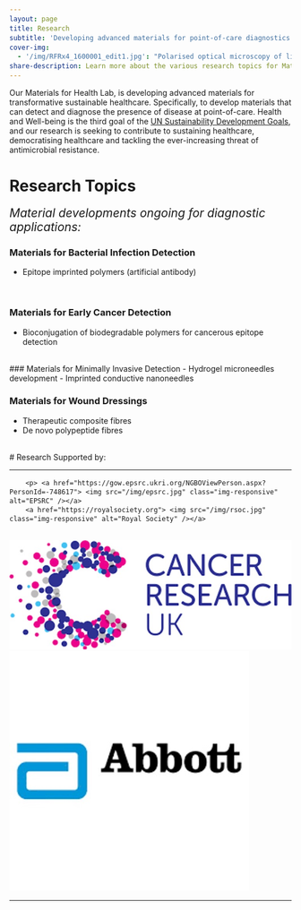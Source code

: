 ```yaml
---
layout: page
title: Research
subtitle: 'Developing advanced materials for point-of-care diagnostics for transformative healthcare technologies'
cover-img:
  - '/img/RFRx4_1600001_edit1.jpg': "Polarised optical microscopy of liquid crystalline polypeptides"
share-description: Learn more about the various research topics for Materials for Health in Dr Hannah Leese's lab!
---
```


Our Materials for Health Lab, is developing advanced materials for transformative sustainable healthcare. 
Specifically, to develop materials that can detect and diagnose the presence of disease at point-of-care. 
Health and Well-being is the third goal of the [UN Sustainability Development Goals](https://sustainabledevelopment.un.org/sdg3), and our research is 
seeking to contribute to sustaining healthcare, democratising healthcare and tackling the ever-increasing threat of antimicrobial resistance.


# Research Topics

<span style="font-size:1.5em">_Material developments ongoing for diagnostic applications:_</span>


### Materials for Bacterial Infection Detection
- Epitope imprinted polymers (artificial antibody)

<!-- 
<div class="container">
<div class="row">&nbsp;</div>
	

<div class="row">
	<div class="col-md-6"><a class="thumb" href="#">
		<img src="/img/MIP.jpg" class="img-responsive" alt="MIP Schematic" /></a>
	</div>
	<div class="col-md-6">
		<p> 
		- Epitope imprinted polymers (artificial antibody)
	 </p>
	</div>
</div>

<br>

</div>
 -->


<br>


### Materials for Early Cancer Detection 
-	Bioconjugation of biodegradable polymers for cancerous epitope detection

<br>
### Materials for Minimally Invasive Detection
-	Hydrogel microneedles development
-	Imprinted conductive nanoneedles

<br>

### Materials for Wound Dressings
-	Therapeutic composite fibres
-	De novo polypeptide fibres 

<br>
# Research Supported by:

<hr>

<div class="row">

<div class="col-md-12">

		<p> <a href="https://gow.epsrc.ukri.org/NGBOViewPerson.aspx?PersonId=-748617"> <img src="/img/epsrc.jpg" class="img-responsive" alt="EPSRC" /></a> 
		<a href="https://royalsociety.org"> <img src="/img/rsoc.jpg" class="img-responsive" alt="Royal Society" /></a> 
<div class="col-md-4">
<br>
 <a href="https://www.cancerresearchuk.org"> <img src="/img/cruk.jpg" class="img-responsive" alt="Cancer Research UK" /></a>  
 <div class="col-md-14">
 <a href="https://www.abbott.co.uk/for-professionals/diabetes-care.html"> <img src="/img/abbott.jpg" class="img-responsive" alt="Abbott Diabetes Ltd." /></a> <br>


<hr>

